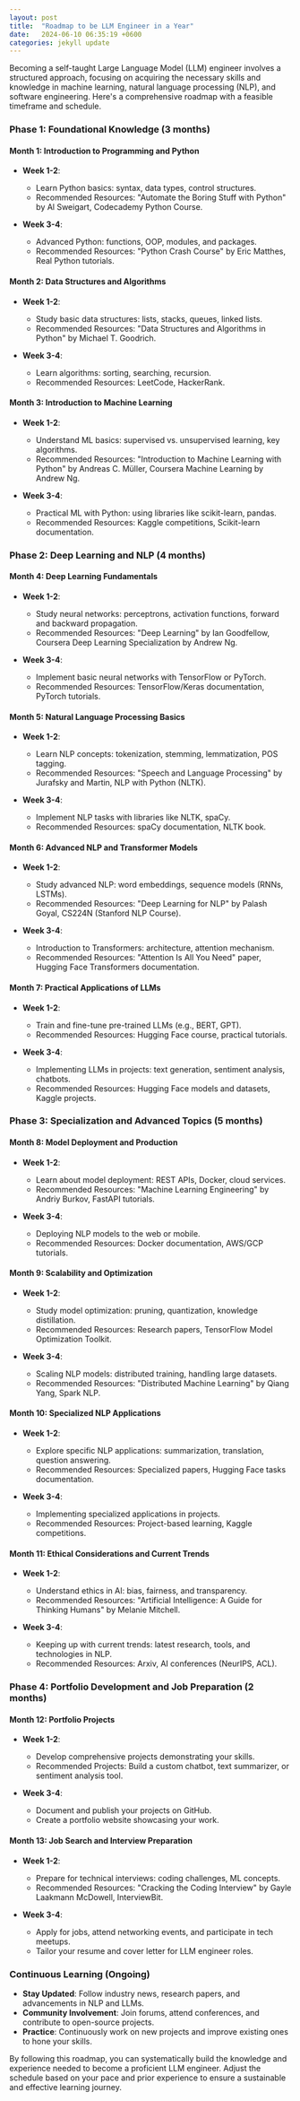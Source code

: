```yaml
---
layout: post
title:  "Roadmap to be LLM Engineer in a Year"
date:   2024-06-10 06:35:19 +0600
categories: jekyll update
---
```

Becoming a self-taught Large Language Model (LLM) engineer involves a structured approach, focusing on acquiring the necessary skills and knowledge in machine learning, natural language processing (NLP), and software engineering. Here's a comprehensive roadmap with a feasible timeframe and schedule.

### Phase 1: Foundational Knowledge (3 months)

#### Month 1: Introduction to Programming and Python

- **Week 1-2**:
  - Learn Python basics: syntax, data types, control structures.
  - Recommended Resources: "Automate the Boring Stuff with Python" by Al Sweigart, Codecademy Python Course.
  
- **Week 3-4**:
  - Advanced Python: functions, OOP, modules, and packages.
  - Recommended Resources: "Python Crash Course" by Eric Matthes, Real Python tutorials.

#### Month 2: Data Structures and Algorithms

- **Week 1-2**:
  - Study basic data structures: lists, stacks, queues, linked lists.
  - Recommended Resources: "Data Structures and Algorithms in Python" by Michael T. Goodrich.
  
- **Week 3-4**:
  - Learn algorithms: sorting, searching, recursion.
  - Recommended Resources: LeetCode, HackerRank.

#### Month 3: Introduction to Machine Learning

- **Week 1-2**:
  - Understand ML basics: supervised vs. unsupervised learning, key algorithms.
  - Recommended Resources: "Introduction to Machine Learning with Python" by Andreas C. Müller, Coursera Machine Learning by Andrew Ng.
  
- **Week 3-4**:
  - Practical ML with Python: using libraries like scikit-learn, pandas.
  - Recommended Resources: Kaggle competitions, Scikit-learn documentation.

### Phase 2: Deep Learning and NLP (4 months)

#### Month 4: Deep Learning Fundamentals

- **Week 1-2**:
  - Study neural networks: perceptrons, activation functions, forward and backward propagation.
  - Recommended Resources: "Deep Learning" by Ian Goodfellow, Coursera Deep Learning Specialization by Andrew Ng.
  
- **Week 3-4**:
  - Implement basic neural networks with TensorFlow or PyTorch.
  - Recommended Resources: TensorFlow/Keras documentation, PyTorch tutorials.

#### Month 5: Natural Language Processing Basics

- **Week 1-2**:
  - Learn NLP concepts: tokenization, stemming, lemmatization, POS tagging.
  - Recommended Resources: "Speech and Language Processing" by Jurafsky and Martin, NLP with Python (NLTK).
  
- **Week 3-4**:
  - Implement NLP tasks with libraries like NLTK, spaCy.
  - Recommended Resources: spaCy documentation, NLTK book.

#### Month 6: Advanced NLP and Transformer Models

- **Week 1-2**:
  - Study advanced NLP: word embeddings, sequence models (RNNs, LSTMs).
  - Recommended Resources: "Deep Learning for NLP" by Palash Goyal, CS224N (Stanford NLP Course).
  
- **Week 3-4**:
  - Introduction to Transformers: architecture, attention mechanism.
  - Recommended Resources: "Attention Is All You Need" paper, Hugging Face Transformers documentation.

#### Month 7: Practical Applications of LLMs

- **Week 1-2**:
  - Train and fine-tune pre-trained LLMs (e.g., BERT, GPT).
  - Recommended Resources: Hugging Face course, practical tutorials.
  
- **Week 3-4**:
  - Implementing LLMs in projects: text generation, sentiment analysis, chatbots.
  - Recommended Resources: Hugging Face models and datasets, Kaggle projects.

### Phase 3: Specialization and Advanced Topics (5 months)

#### Month 8: Model Deployment and Production

- **Week 1-2**:
  - Learn about model deployment: REST APIs, Docker, cloud services.
  - Recommended Resources: "Machine Learning Engineering" by Andriy Burkov, FastAPI tutorials.
  
- **Week 3-4**:
  - Deploying NLP models to the web or mobile.
  - Recommended Resources: Docker documentation, AWS/GCP tutorials.

#### Month 9: Scalability and Optimization

- **Week 1-2**:
  - Study model optimization: pruning, quantization, knowledge distillation.
  - Recommended Resources: Research papers, TensorFlow Model Optimization Toolkit.
  
- **Week 3-4**:
  - Scaling NLP models: distributed training, handling large datasets.
  - Recommended Resources: "Distributed Machine Learning" by Qiang Yang, Spark NLP.

#### Month 10: Specialized NLP Applications

- **Week 1-2**:
  - Explore specific NLP applications: summarization, translation, question answering.
  - Recommended Resources: Specialized papers, Hugging Face tasks documentation.
  
- **Week 3-4**:
  - Implementing specialized applications in projects.
  - Recommended Resources: Project-based learning, Kaggle competitions.

#### Month 11: Ethical Considerations and Current Trends

- **Week 1-2**:
  - Understand ethics in AI: bias, fairness, and transparency.
  - Recommended Resources: "Artificial Intelligence: A Guide for Thinking Humans" by Melanie Mitchell.
  
- **Week 3-4**:
  - Keeping up with current trends: latest research, tools, and technologies in NLP.
  - Recommended Resources: Arxiv, AI conferences (NeurIPS, ACL).

### Phase 4: Portfolio Development and Job Preparation (2 months)

#### Month 12: Portfolio Projects

- **Week 1-2**:
  - Develop comprehensive projects demonstrating your skills.
  - Recommended Projects: Build a custom chatbot, text summarizer, or sentiment analysis tool.
  
- **Week 3-4**:
  - Document and publish your projects on GitHub.
  - Create a portfolio website showcasing your work.

#### Month 13: Job Search and Interview Preparation

- **Week 1-2**:
  - Prepare for technical interviews: coding challenges, ML concepts.
  - Recommended Resources: "Cracking the Coding Interview" by Gayle Laakmann McDowell, InterviewBit.
  
- **Week 3-4**:
  - Apply for jobs, attend networking events, and participate in tech meetups.
  - Tailor your resume and cover letter for LLM engineer roles.

### Continuous Learning (Ongoing)

- **Stay Updated**: Follow industry news, research papers, and advancements in NLP and LLMs.
- **Community Involvement**: Join forums, attend conferences, and contribute to open-source projects.
- **Practice**: Continuously work on new projects and improve existing ones to hone your skills.

By following this roadmap, you can systematically build the knowledge and experience needed to become a proficient LLM engineer. Adjust the schedule based on your pace and prior experience to ensure a sustainable and effective learning journey.
